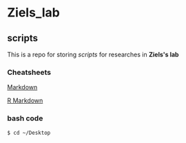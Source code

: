 # Ziels_lab
## scripts

This is a repo for storing _scripts_ for researches in __Ziels's lab__

### Cheatsheets

[Markdown](https://guides.github.com/pdfs/markdown-cheatsheet-online.pdf)

[R Markdown](https://rstudio.com/wp-content/uploads/2016/03/rmarkdown-cheatsheet-2.0.pdf)

### bash code

```bash
$ cd ~/Desktop
```
